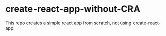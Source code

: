 # create-react-app-without-CRA
This repo creates a simple react app from scratch, not using create-react-app.
